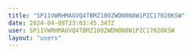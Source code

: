 ```yaml
---
title: "SP11VWRHMAGVQ4TBMZ100ZWDN0N8W1PZC17028KSW"
date: 2024-04-08T23:03:45.347Z
user: SP11VWRHMAGVQ4TBMZ100ZWDN0N8W1PZC17028KSW
layout: "users"
---
```

    
